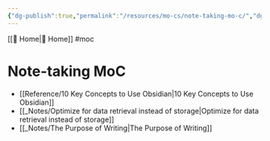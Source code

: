 ```yaml
---
{"dg-publish":true,"permalink":"/resources/mo-cs/note-taking-mo-c/","dgPassFrontmatter":true,"updated":"2024-12-21T15:06:27.867+01:00"}
---
```


[[ Home\| Home]] #moc 

# Note-taking MoC

- [[Reference/10 Key Concepts to Use Obsidian\|10 Key Concepts to Use Obsidian]]
- [[_Notes/Optimize for data retrieval instead of storage\|Optimize for data retrieval instead of storage]]
- [[_Notes/The Purpose of Writing\|The Purpose of Writing]]
